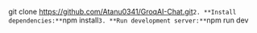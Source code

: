 git clone <https://github.com/Atanu0341/GroqAI-Chat.git>`
2. **Install dependencies:** `npm install`
3. **Run development server:** `npm run dev
